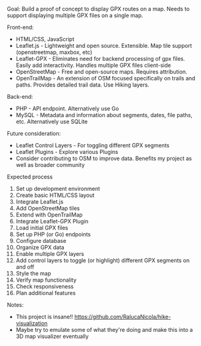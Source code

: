 Goal:
Build a proof of concept to display GPX routes on a map. Needs to support displaying multiple GPX files on a single map.

Front-end:
- HTML/CSS, JavaScript
- Leaflet.js - Lightweight and open source. Extensible. Map tile support (openstreetmap, maxbox, etc)
- Leaflet-GPX - Eliminates need for backend processing of gpx files. Easily add interactivity. Handles multiple GPX files client-side
- OpenStreetMap - Free and open-source maps. Requires attribution.
- OpenTrailMap - An extension of OSM focused specifically on trails and paths. Provides detailed trail data. Use Hiking layers.

Back-end:
- PHP - API endpoint. Alternatively use Go
- MySQL - Metadata and information about segments, dates, file paths, etc. Alternatively use SQLite

Future consideration:
- Leaflet Control Layers - For toggling different GPX segments
- Leaflet Plugins - Explore various Plugins
- Consider contributing to OSM to improve data. Benefits my project as well as broader community

Expected process
1. Set up development environment
2. Create basic HTML/CSS layout
3. Integrate Leaflet.js
4. Add OpenStreetMap tiles 
5. Extend with OpenTrailMap
6. Integrate Leaflet-GPX Plugin
7. Load initial GPX files
8. Set up PHP (or Go) endpoints
9. Configure database
10. Organize GPX data
11. Enable multiple GPX layers
12. Add control layers to toggle (or highlight) different GPX segments on and off
13. Style the map
14. Verify map functionality
15. Check responsiveness
16. Plan additional features

Notes:
- This project is insane!! https://github.com/RalucaNicola/hike-visualization 
- Maybe try to emulate some of what they're doing and make this into a 3D map visualizer eventually